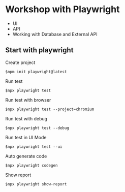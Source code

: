 # Workshop with Playwright
* UI
* API
* Working with Database and External API


## Start with playwright

Create project
```
$npm init playwright@latest
```

Run test
```
$npx playwright test
```

Run test with browser
```
$npx playwright test --project=chromium
```

Run test with debug
```
$npx playwright test --debug
```

Run test in UI Mode
```
$npx playwright test --ui
```

Auto generate code
```
$npx playwright codegen
```

Show report
```
$npx playwright show-report
```
